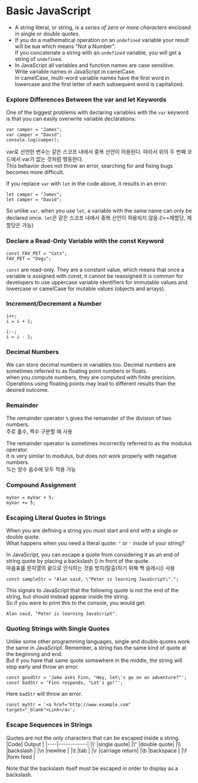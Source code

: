 # Basic JavaScript

- A string literal, or string, is a *series of zero or more characters* enclosed in single or double quotes.
- If you do a mathematical operation on an `undefined` variable your result will be `NaN` which means "Not a Number".  
If you concatenate a string with an `undefined` variable, you will get a string of `undefined`.
- In JavaScript all variables and function names are case sensitive.  
Write variable names in JavaScript in camelCase.  
In camelCase, multi-word variable names have the first word in lowercase and the first letter of each subsequent word is capitalized.

### Explore Differences Between the var and let Keywords
One of the biggest problems with declaring variables with the `var` keyword is that you can easily overwrite variable declarations:
```
var camper = "James";
var camper = "David";
console.log(camper);
```
var로 선언한 변수는 같은 스코프 내에서 중복 선언이 허용된다. 따라서 위의 두 번째 코드에서 var가 없는 것처럼 행동한다.  
This behavior does not throw an error, searching for and fixing bugs becomes more difficult.

If you replace `var` with `let` in the code above, it results in an error:
```
let camper = "James";
let camper = "David";
```

So unlike `var`, when you use `let`, a variable with the same name can only be declared once.
`let`은 같은 스코프 내에서 중복 선언이 허용되지 않음.(!==재할당, 재할당은 가능)
  
  

### Declare a Read-Only Variable with the const Keyword
```
const FAV_PET = "Cats";
FAV_PET = "Dogs";
```
 `const` are read-only. They are a constant value, which means that once a variable is assigned with const, it cannot be reassigned
 It is common for developers to use uppercase variable identifiers for immutable values and lowercase or camelCase for mutable values (objects and arrays).  
   
   
 ### Increment/Decrement a Number
 ```
 i++;
 i = i + 1;
 ```
 
 ```
 i--;
 i = i - 1;
 ```  
 
 ### Decimal Numbers   
 We can store decimal numbers in variables too. Decimal numbers are sometimes referred to as floating point numbers or floats.  
 when you compute numbers, they are computed with finite precision. Operations using floating points may lead to different results than the desired outcome.  
 
 ###  Remainder
 The remainder operator `%` gives the remainder of the division of two numbers.  
 주로 홀수, 짝수 구분할 때 사용
   
   The remainder operator is sometimes incorrectly referred to as the modulus operator.  
   It is very similar to modulus, but does not work properly with negative numbers.  
   %는 양수 음수에 모두 적용 가능
   
### Compound Assignment

```
myVar = myVar + 5;
myVar += 5;
```

### Escaping Literal Quotes in Strings

When you are defining a string you must start and end with a single or double quote.  
What happens when you need a literal quote: `"` or `'` inside of your string?  
  
In JavaScript, you can escape a quote from considering it as an end of string quote by placing a backslash (\) in front of the quote.  
따옴표를 문자열의 끝으로 인식하는 것을 방지(탈출)하기 위해 백 슬래시(\) 사용

```
const sampleStr = "Alan said, \"Peter is learning JavaScript\".";
```
This signals to JavaScript that the following quote is not the end of the string, but should instead appear inside the string.  
So if you were to print this to the console, you would get:
```
Alan said, "Peter is learning JavaScript".
```

### Quoting Strings with Single Quotes

Unlike some other programming languages, single and double quotes work the same in JavaScript.
Remember, a string has the same kind of quote at the beginning and end.  
But if you have that same quote somewhere in the middle, the string will stop early and throw an error.
```
const goodStr = 'Jake asks Finn, "Hey, let\'s go on an adventure?"'; 
const badStr = 'Finn responds, "Let's go!"';
```

Here `badStr` will throw an error.

```
const myStr = '<a href="http://www.example.com" target="_blank">Link</a>';
```

### Escape Sequences in Strings
Quotes are not the only characters that can be escaped inside a string.
|Code|   Output   |
|----|------------|
|\\' |single quote|
|\\" |double quote|
|\\\ |backslash   |
|\n  |newline     |
|\t	 |tab         |
|\r	 |carriage return|
|\b  |backspace   |
|\f	 |form feed   |

Note that the backslash itself must be escaped in order to display as a backslash.

 
 
